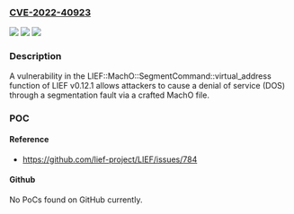 ### [CVE-2022-40923](https://cve.mitre.org/cgi-bin/cvename.cgi?name=CVE-2022-40923)
![](https://img.shields.io/static/v1?label=Product&message=n%2Fa&color=blue)
![](https://img.shields.io/static/v1?label=Version&message=n%2Fa&color=blue)
![](https://img.shields.io/static/v1?label=Vulnerability&message=n%2Fa&color=brighgreen)

### Description

A vulnerability in the LIEF::MachO::SegmentCommand::virtual_address function of LIEF v0.12.1 allows attackers to cause a denial of service (DOS) through a segmentation fault via a crafted MachO file.

### POC

#### Reference
- https://github.com/lief-project/LIEF/issues/784

#### Github
No PoCs found on GitHub currently.

